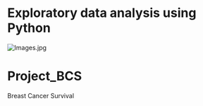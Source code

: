 # Exploratory data analysis using Python
![Images.jpg](Images/EDA.jpg)

# Project_BCS
Breast Cancer Survival

